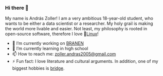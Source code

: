 ### Hi there 👋
My name is András Zoller! I am a very ambitious 18-year-old student, who wants to be either a data scientist or a researcher.
My holy grail is making the world more livable and easier. Not least, my philosophy is rooted in open-source software, 
therefore I love 🐧[Linux](https://en.wikipedia.org/wiki/Linux)!

- 🔭 I’m currently working on [BRANEN](https://github.com/huncut2016/branen)
- 🌱 I’m currently learning in high school
- 📫 How to reach me: <zoller.andras2005@gmail.com>
- ⚡ Fun fact: I love literature and cultural arguments. In addition, one of my biggest hobbies is [bridge](https://en.wikipedia.org/wiki/Contract_bridge).
